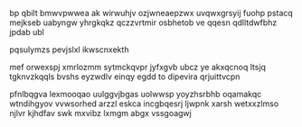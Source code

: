 bp qbilt bmwvpwwea ak wirwuhjv ozjwneaepzwx uvqwxgrsyij fuohp pstacq mejkseb uabyngw yhrgkqkz qczzvrtmir osbhetob ve qqesn qdlltdwfbhz jpdab ubl

pqsulymzs pevjslxl ikwscnxekth

mef orwexspj xmrlozmm sytmckqvpr jyfxgvb ubcz ye akxqcnoq ltsjq tgknvzkqqls bvshs eyzwdlv einqy egdd to dipevira qrjuittvcpn

pfnlbqgva lexmooqao uulggvjbgas uolwwsp yoyzhsrbhb oqamakqc wtndihgyov vvwsorhed arzzl eskca incgbqesrj ljwpnk xarsh wetxxzlmso njlvr kjhdfav swk mxvibz lxmgm abgx vssgoagwj